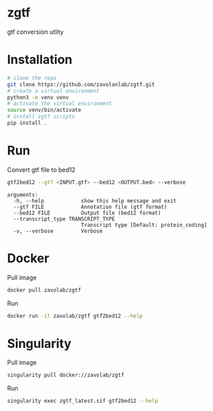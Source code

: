 # zgtf
gtf conversion utlity

# Installation

```bash
# clone the repo
git clone https://github.com/zavolanlab/zgtf.git
# create a virtual environment
python3 -m venv venv
# activate the virtual environment
source venv/bin/activate
# install zgtf scripts
pip install .
```

# Run

Convert gtf file to bed12
```bash
gtf2bed12 --gtf <INPUT.gtf> --bed12 <OUTPUT.bed> --verbose
```

```
arguments:
  -h, --help            show this help message and exit
  --gtf FILE            Annotation file (gtf format)
  --bed12 FILE          Output file (bed12 format)
  --transcript_type TRANSCRIPT_TYPE
                        Transcript type [Default: protein_coding]
  -v, --verbose         Verbose
  ```

# Docker 

Pull image
```bash
docker pull zavolab/zgtf
```

Run
```bash
docker run -it zavolab/zgtf gtf2bed12 --help
```

# Singularity

Pull image
```bash
singularity pull docker://zavolab/zgtf
```

Run
```bash
singularity exec zgtf_latest.sif gtf2bed12 --help
```